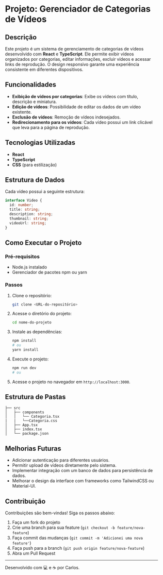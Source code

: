 # Projeto: Gerenciador de Categorias de Vídeos

## Descrição

Este projeto é um sistema de gerenciamento de categorias de vídeos desenvolvido com **React** e **TypeScript**. Ele permite exibir vídeos organizados por categorias, editar informações, excluir vídeos e acessar links de reprodução. O design responsivo garante uma experiência consistente em diferentes dispositivos.

## Funcionalidades

- **Exibição de vídeos por categorias**: Exibe os vídeos com título, descrição e miniatura.
- **Edição de vídeos**: Possibilidade de editar os dados de um vídeo existente.
- **Exclusão de vídeos**: Remoção de vídeos indesejados.
- **Redirecionamento para os vídeos**: Cada vídeo possui um link clicável que leva para a página de reprodução.

## Tecnologias Utilizadas

- **React**
- **TypeScript**
- **CSS** (para estilização)

## Estrutura de Dados

Cada vídeo possui a seguinte estrutura:

```typescript
interface Video {
  id: number;
  title: string;
  description: string;
  thumbnail: string;
  videoUrl: string;
}
```

## Como Executar o Projeto

### Pré-requisitos

- Node.js instalado
- Gerenciador de pacotes npm ou yarn

### Passos

1. Clone o repositório:
   ```bash
   git clone <URL-do-repositório>
   ```

2. Acesse o diretório do projeto:
   ```bash
   cd nome-do-projeto
   ```

3. Instale as dependências:
   ```bash
   npm install
   # ou
   yarn install
   ```

4. Execute o projeto:
   ```bash
   npm run dev
   # ou
   ```

5. Acesse o projeto no navegador em `http://localhost:3000`.

## Estrutura de Pastas

```
├── src
│   ├── components
│   │   └── Categoria.tsx
|   |   └──Categoria.css
│   ├── App.tsx
│   ├── index.tsx
│   └── package.json
```

## Melhorias Futuras
- Adicionar autenticação para diferentes usuários.
- Permitir upload de vídeos diretamente pelo sistema.
- Implementar integração com um banco de dados para persistência de dados.
- Melhorar o design da interface com frameworks como TailwindCSS ou Material-UI.

## Contribuição

Contribuições são bem-vindas! Siga os passos abaixo:

1. Faça um fork do projeto
2. Crie uma branch para sua feature (`git checkout -b feature/nova-feature`)
3. Faça commit das mudanças (`git commit -m 'Adicionei uma nova feature'`)
4. Faça push para a branch (`git push origin feature/nova-feature`)
5. Abra um Pull Request

---

Desenvolvido com 💻 e ☕ por Carlos.
